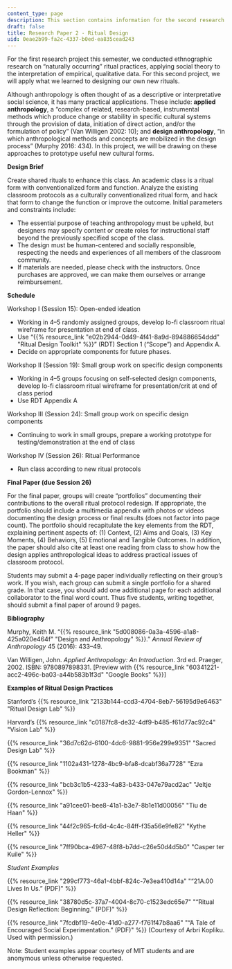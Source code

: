 ```yaml
---
content_type: page
description: This section contains information for the second research paper.
draft: false
title: Research Paper 2 - Ritual Design
uid: 0eae2b99-fa2c-4337-b0ed-ea835cead243
---
```

For the first research project this semester, we conducted ethnographic research on “naturally occurring” ritual practices, applying social theory to the interpretation of empirical, qualitative data. For this second project, we will apply what we learned to designing our own new rituals.

Although anthropology is often thought of as a descriptive or interpretative social science, it has many practical applications. These include: **applied anthropology**, a “complex of related, research-based, instrumental methods which produce change or stability in specific cultural systems through the provision of data, initiation of direct action, and/or the formulation of policy” (Van Willigen 2002: 10); and **design anthropology**, “in which anthropological methods and concepts are mobilized in the design process” (Murphy 2016: 434). In this project, we will be drawing on these approaches to prototype useful new cultural forms.

**Design Brief**

Create shared rituals to enhance this class. An academic class is a ritual form with conventionalized form and function. Analyze the existing classroom protocols as a culturally conventionalized ritual form, and hack that form to change the function or improve the outcome. Initial parameters and constraints include:

- The essential purpose of teaching anthropology must be upheld, but designers may specify content or create roles for instructional staff beyond the previously specified scope of the class.
- The design must be human-centered and socially responsible, respecting the needs and experiences of all members of the classroom community.
- If materials are needed, please check with the instructors. Once purchases are approved, we can make them ourselves or arrange reimbursement.

**Schedule**

Workshop I (Session 15): Open-ended ideation

- Working in 4–5 randomly assigned groups, develop lo-fi classroom ritual wireframe for presentation at end of class.
- Use “{{% resource_link "e02b2944-0d49-4f41-8a9d-894886654ddd" "Ritual Design Toolkit" %}}” (RDT) Section 1 (“Scope”) and Appendix A.
- Decide on appropriate components for future phases.

Workshop II (Session 19): Small group work on specific design components

- Working in 4–5 groups focusing on self-selected design components, develop lo-fi classroom ritual wireframe for presentation/crit at end of class period
- Use RDT Appendix A

Workshop III (Session 24): Small group work on specific design components

- Continuing to work in small groups, prepare a working prototype for testing/demonstration at the end of class

Workshop IV (Session 26): Ritual Performance

- Run class according to new ritual protocols

**Final Paper (due Session 26)**

For the final paper, groups will create “portfolios” documenting their contributions to the overall ritual protocol redesign. If appropriate, the portfolio should include a multimedia appendix with photos or videos documenting the design process or final results (does not factor into page count). The portfolio should recapitulate the key elements from the RDT, explaining pertinent aspects of: (1) Context, (2) Aims and Goals, (3) Key Moments, (4) Behaviors, (5) Emotional and Tangible Outcomes. In addition, the paper should also cite at least one reading from class to show how the design applies anthropological ideas to address practical issues of classroom protocol.

Students may submit a 4-page paper individually reflecting on their group’s work. If you wish, each group can submit a single portfolio for a shared grade. In that case, you should add one additional page for each additional collaborator to the final word count. Thus five students, writing together, should submit a final paper of around 9 pages.

**Bibliography**

Murphy, Keith M. “{{% resource_link "5d008086-0a3a-4596-a1a8-425a020e464f" "Design and Anthropology" %}}.” *Annual Review of Anthropology* 45 (2016): 433–49.

Van Willigen, John. *Applied Anthropology: An Introduction*. 3rd ed. Praeger, 2002. ISBN: ‎9780897898331. \[Preview with {{% resource_link "60341221-acc2-496c-ba03-a44b583b1f3d" "Google Books" %}}\]

**Examples of Ritual Design Practices**

Stanford’s {{% resource_link "2133b144-ccd3-4704-8eb7-56195d9e6463" "Ritual Design Lab" %}}

Harvard’s {{% resource_link "c0187fc8-de32-4df9-b485-f61d77ac92c4" "Vision Lab" %}}

{{% resource_link "36d7c62d-6100-4dc6-9881-956e299e9351" "Sacred Design Lab" %}}

{{% resource_link "1102a431-1278-4bc9-bfa8-dcabf36a7728" "Ezra Bookman" %}}

{{% resource_link "bcb3c1b5-4233-4a83-b433-047e79acd2ac" "Jeltje Gordon-Lennox" %}}

{{% resource_link "a91cee01-bee8-41a1-b3e7-8b1e11d00056" "Tiu de Haan" %}}

{{% resource_link "44f2c965-fc6d-4c4c-84ff-f35a56e9fe82" "Kythe Heller" %}}

{{% resource_link "7ff90bca-4967-48f8-b7dd-c26e50d4d5b0" "Casper ter Kuile" %}}

*Student Examples*

{{% resource_link "299cf773-46a1-4bbf-824c-7e3ea410d14a" "“21A.00 Lives In Us.” (PDF)" %}} 

{{% resource_link "38780d5c-37a7-4004-8c70-c1523edc65e7" "“Ritual Design Reflection: Beginning.” (PDF)" %}}

{{% resource_link "7fcdbf19-4e0e-41d0-a277-f761f47b8aa6" "“A Tale of Encouraged Social Experimentation.” (PDF)" %}} (Courtesy of Arbri Kopliku. Used with permission.)

Note: Student examples appear courtesy of MIT students and are anonymous unless otherwise requested.